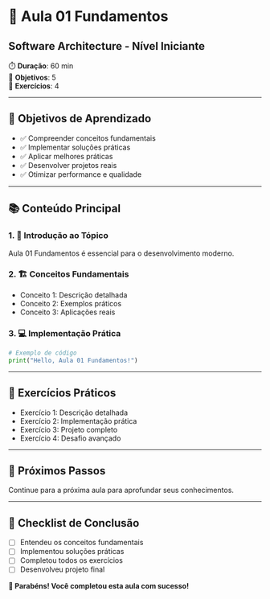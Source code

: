 # 🎯 Aula 01 Fundamentos
## Software Architecture - Nível Iniciante

⏱️ **Duração**: 60 min  
🎯 **Objetivos**: 5  
🧪 **Exercícios**: 4  

---

## 🎯 Objetivos de Aprendizado
- ✅ Compreender conceitos fundamentais
- ✅ Implementar soluções práticas
- ✅ Aplicar melhores práticas
- ✅ Desenvolver projetos reais
- ✅ Otimizar performance e qualidade

---

## 📚 Conteúdo Principal

### 1. 🌟 Introdução ao Tópico
Aula 01 Fundamentos é essencial para o desenvolvimento moderno.

### 2. 🏗️ Conceitos Fundamentais
- Conceito 1: Descrição detalhada
- Conceito 2: Exemplos práticos
- Conceito 3: Aplicações reais

### 3. 💻 Implementação Prática
```python
# Exemplo de código
print("Hello, Aula 01 Fundamentos!")
```

---

## 🧪 Exercícios Práticos
- Exercício 1: Descrição detalhada
- Exercício 2: Implementação prática
- Exercício 3: Projeto completo
- Exercício 4: Desafio avançado

---

## 🚀 Próximos Passos
Continue para a próxima aula para aprofundar seus conhecimentos.

---

## 📝 Checklist de Conclusão
- [ ] Entendeu os conceitos fundamentais
- [ ] Implementou soluções práticas
- [ ] Completou todos os exercícios
- [ ] Desenvolveu projeto final

**🎉 Parabéns! Você completou esta aula com sucesso!**
